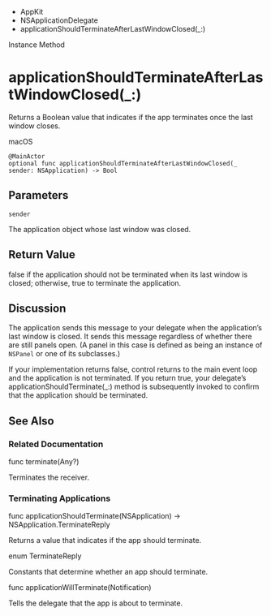 

- AppKit
- NSApplicationDelegate
-  applicationShouldTerminateAfterLastWindowClosed(\_:) 

Instance Method

# applicationShouldTerminateAfterLastWindowClosed(\_:)

Returns a Boolean value that indicates if the app terminates once the last window closes.

macOS

``` source
@MainActor
optional func applicationShouldTerminateAfterLastWindowClosed(_ sender: NSApplication) -> Bool
```

## Parameters 

`sender`  

The application object whose last window was closed.

## Return Value

false if the application should not be terminated when its last window is closed; otherwise, true to terminate the application.

## Discussion

The application sends this message to your delegate when the application’s last window is closed. It sends this message regardless of whether there are still panels open. (A panel in this case is defined as being an instance of `NSPanel` or one of its subclasses.)

If your implementation returns false, control returns to the main event loop and the application is not terminated. If you return true, your delegate’s applicationShouldTerminate(_:) method is subsequently invoked to confirm that the application should be terminated.

## See Also

### Related Documentation

func terminate(Any?)

Terminates the receiver.

### Terminating Applications

func applicationShouldTerminate(NSApplication) -> NSApplication.TerminateReply

Returns a value that indicates if the app should terminate.

enum TerminateReply

Constants that determine whether an app should terminate.

func applicationWillTerminate(Notification)

Tells the delegate that the app is about to terminate.

